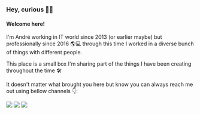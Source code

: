 ### Hey, curious 👋🧔
#### Welcome here!

I'm André working in IT world since 2013 (or earlier maybe) but professionally since 2016 🌎💻 through this time I worked in a diverse bunch of things with different people.

This place is a small box I'm sharing part of the things I have been creating throughout the time 🛠️

It doesn't matter what brought you here but know you can always reach me out using bellow channels 👇:

<div>
<a href="https://www.youtube.com/@TecnoClique" target="_blank"><img loading="lazy" src="https://img.shields.io/badge/YouTube-FF0000?style=for-the-badge&logo=youtube&logoColor=white" target="_blank"></a>
<a href = "mailto:andrelimamail@gmail.com"><img loading="lazy" src="https://img.shields.io/badge/Gmail-D14836?style=for-the-badge&logo=gmail&logoColor=white" target="_blank"></a>
<a href="https://www.linkedin.com/in/andrevlima" target="_blank"><img loading="lazy" src="https://img.shields.io/badge/-LinkedIn-%230077B5?style=for-the-badge&logo=linkedin&logoColor=white" target="_blank"></a>   
</div>
